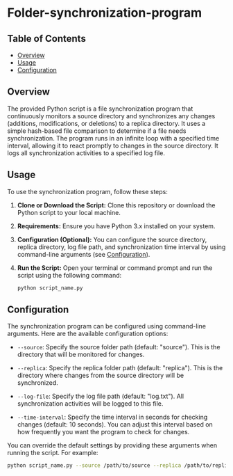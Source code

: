 # Folder-synchronization-program

## Table of Contents
- [Overview](#overview)
- [Usage](#usage)
- [Configuration](#configuration)
  
## Overview
The provided Python script is a file synchronization program that continuously monitors a source directory and synchronizes any changes (additions, modifications, or deletions) to a replica directory. It uses a simple hash-based file comparison to determine if a file needs synchronization.
The program runs in an infinite loop with a specified time interval, allowing it to react promptly to changes in the source directory. It logs all synchronization activities to a specified log file.

## Usage

To use the synchronization program, follow these steps:

1. **Clone or Download the Script:** Clone this repository or download the Python script to your local machine.

2. **Requirements:** Ensure you have Python 3.x installed on your system.

3. **Configuration (Optional):** You can configure the source directory, replica directory, log file path, and synchronization time interval by using command-line arguments (see [Configuration](#configuration)).

4. **Run the Script:** Open your terminal or command prompt and run the script using the following command:
      ```bash
   python script_name.py

## Configuration

The synchronization program can be configured using command-line arguments. Here are the available configuration options:

- `--source`: Specify the source folder path (default: "source"). This is the directory that will be monitored for changes.

- `--replica`: Specify the replica folder path (default: "replica"). This is the directory where changes from the source directory will be synchronized.

- `--log-file`: Specify the log file path (default: "log.txt"). All synchronization activities will be logged to this file.

- `--time-interval`: Specify the time interval in seconds for checking changes (default: 10 seconds). You can adjust this interval based on how frequently you want the program to check for changes.


You can override the default settings by providing these arguments when running the script. For example:

```bash
python script_name.py --source /path/to/source --replica /path/to/replica --log-file custom_log.txt --time-interval 30 --additional-option value

